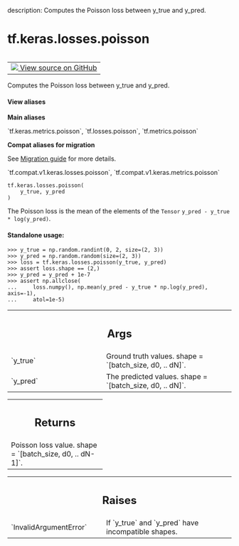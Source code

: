 description: Computes the Poisson loss between y_true and y_pred.

<div itemscope itemtype="http://developers.google.com/ReferenceObject">
<meta itemprop="name" content="tf.keras.losses.poisson" />
<meta itemprop="path" content="Stable" />
</div>

# tf.keras.losses.poisson

<!-- Insert buttons and diff -->

<table class="tfo-notebook-buttons tfo-api nocontent" align="left">
<td>
  <a target="_blank" href="https://github.com/tensorflow/tensorflow/blob/r2.4/tensorflow/python/keras/losses.py#L1655-L1686">
    <img src="https://www.tensorflow.org/images/GitHub-Mark-32px.png" />
    View source on GitHub
  </a>
</td>
</table>



Computes the Poisson loss between y_true and y_pred.

<section class="expandable">
  <h4 class="showalways">View aliases</h4>
  <p>
<b>Main aliases</b>
<p>`tf.keras.metrics.poisson`, `tf.losses.poisson`, `tf.metrics.poisson`</p>

<b>Compat aliases for migration</b>
<p>See
<a href="https://www.tensorflow.org/guide/migrate">Migration guide</a> for
more details.</p>
<p>`tf.compat.v1.keras.losses.poisson`, `tf.compat.v1.keras.metrics.poisson`</p>
</p>
</section>

<pre class="devsite-click-to-copy prettyprint lang-py tfo-signature-link">
<code>tf.keras.losses.poisson(
    y_true, y_pred
)
</code></pre>



<!-- Placeholder for "Used in" -->

The Poisson loss is the mean of the elements of the `Tensor`
`y_pred - y_true * log(y_pred)`.

#### Standalone usage:



```
>>> y_true = np.random.randint(0, 2, size=(2, 3))
>>> y_pred = np.random.random(size=(2, 3))
>>> loss = tf.keras.losses.poisson(y_true, y_pred)
>>> assert loss.shape == (2,)
>>> y_pred = y_pred + 1e-7
>>> assert np.allclose(
...     loss.numpy(), np.mean(y_pred - y_true * np.log(y_pred), axis=-1),
...     atol=1e-5)
```

<!-- Tabular view -->
 <table class="responsive fixed orange">
<colgroup><col width="214px"><col></colgroup>
<tr><th colspan="2"><h2 class="add-link">Args</h2></th></tr>

<tr>
<td>
`y_true`
</td>
<td>
Ground truth values. shape = `[batch_size, d0, .. dN]`.
</td>
</tr><tr>
<td>
`y_pred`
</td>
<td>
The predicted values. shape = `[batch_size, d0, .. dN]`.
</td>
</tr>
</table>



<!-- Tabular view -->
 <table class="responsive fixed orange">
<colgroup><col width="214px"><col></colgroup>
<tr><th colspan="2"><h2 class="add-link">Returns</h2></th></tr>
<tr class="alt">
<td colspan="2">
Poisson loss value. shape = `[batch_size, d0, .. dN-1]`.
</td>
</tr>

</table>



<!-- Tabular view -->
 <table class="responsive fixed orange">
<colgroup><col width="214px"><col></colgroup>
<tr><th colspan="2"><h2 class="add-link">Raises</h2></th></tr>

<tr>
<td>
`InvalidArgumentError`
</td>
<td>
If `y_true` and `y_pred` have incompatible shapes.
</td>
</tr>
</table>

